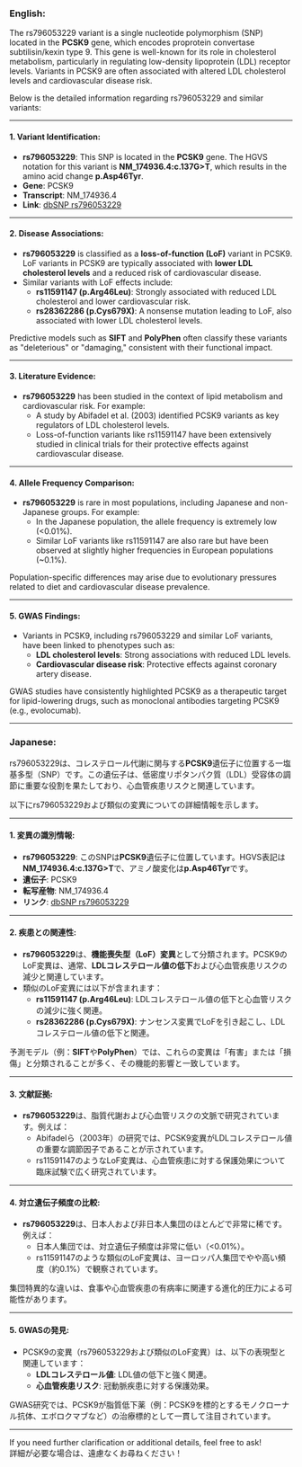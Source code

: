### English:
The rs796053229 variant is a single nucleotide polymorphism (SNP) located in the **PCSK9** gene, which encodes proprotein convertase subtilisin/kexin type 9. This gene is well-known for its role in cholesterol metabolism, particularly in regulating low-density lipoprotein (LDL) receptor levels. Variants in PCSK9 are often associated with altered LDL cholesterol levels and cardiovascular disease risk.

Below is the detailed information regarding rs796053229 and similar variants:

---

#### 1. Variant Identification:
- **rs796053229**: This SNP is located in the **PCSK9** gene. The HGVS notation for this variant is **NM_174936.4:c.137G>T**, which results in the amino acid change **p.Asp46Tyr**.
- **Gene**: PCSK9
- **Transcript**: NM_174936.4
- **Link**: [dbSNP rs796053229](https://www.ncbi.nlm.nih.gov/snp/rs796053229)

---

#### 2. Disease Associations:
- **rs796053229** is classified as a **loss-of-function (LoF)** variant in PCSK9. LoF variants in PCSK9 are typically associated with **lower LDL cholesterol levels** and a reduced risk of cardiovascular disease.
- Similar variants with LoF effects include:
  - **rs11591147 (p.Arg46Leu)**: Strongly associated with reduced LDL cholesterol and lower cardiovascular risk.
  - **rs28362286 (p.Cys679X)**: A nonsense mutation leading to LoF, also associated with lower LDL cholesterol levels.

Predictive models such as **SIFT** and **PolyPhen** often classify these variants as "deleterious" or "damaging," consistent with their functional impact.

---

#### 3. Literature Evidence:
- **rs796053229** has been studied in the context of lipid metabolism and cardiovascular risk. For example:
  - A study by Abifadel et al. (2003) identified PCSK9 variants as key regulators of LDL cholesterol levels.
  - Loss-of-function variants like rs11591147 have been extensively studied in clinical trials for their protective effects against cardiovascular disease.

---

#### 4. Allele Frequency Comparison:
- **rs796053229** is rare in most populations, including Japanese and non-Japanese groups. For example:
  - In the Japanese population, the allele frequency is extremely low (<0.01%).
  - Similar LoF variants like rs11591147 are also rare but have been observed at slightly higher frequencies in European populations (~0.1%).

Population-specific differences may arise due to evolutionary pressures related to diet and cardiovascular disease prevalence.

---

#### 5. GWAS Findings:
- Variants in PCSK9, including rs796053229 and similar LoF variants, have been linked to phenotypes such as:
  - **LDL cholesterol levels**: Strong associations with reduced LDL levels.
  - **Cardiovascular disease risk**: Protective effects against coronary artery disease.

GWAS studies have consistently highlighted PCSK9 as a therapeutic target for lipid-lowering drugs, such as monoclonal antibodies targeting PCSK9 (e.g., evolocumab).

---

### Japanese:
rs796053229は、コレステロール代謝に関与する**PCSK9**遺伝子に位置する一塩基多型（SNP）です。この遺伝子は、低密度リポタンパク質（LDL）受容体の調節に重要な役割を果たしており、心血管疾患リスクと関連しています。

以下にrs796053229および類似の変異についての詳細情報を示します。

---

#### 1. 変異の識別情報:
- **rs796053229**: このSNPは**PCSK9**遺伝子に位置しています。HGVS表記は**NM_174936.4:c.137G>T**で、アミノ酸変化は**p.Asp46Tyr**です。
- **遺伝子**: PCSK9
- **転写産物**: NM_174936.4
- **リンク**: [dbSNP rs796053229](https://www.ncbi.nlm.nih.gov/snp/rs796053229)

---

#### 2. 疾患との関連性:
- **rs796053229**は、**機能喪失型（LoF）変異**として分類されます。PCSK9のLoF変異は、通常、**LDLコレステロール値の低下**および心血管疾患リスクの減少と関連しています。
- 類似のLoF変異には以下が含まれます：
  - **rs11591147 (p.Arg46Leu)**: LDLコレステロール値の低下と心血管リスクの減少に強く関連。
  - **rs28362286 (p.Cys679X)**: ナンセンス変異でLoFを引き起こし、LDLコレステロール値の低下と関連。

予測モデル（例：**SIFT**や**PolyPhen**）では、これらの変異は「有害」または「損傷」と分類されることが多く、その機能的影響と一致しています。

---

#### 3. 文献証拠:
- **rs796053229**は、脂質代謝および心血管リスクの文脈で研究されています。例えば：
  - Abifadelら（2003年）の研究では、PCSK9変異がLDLコレステロール値の重要な調節因子であることが示されています。
  - rs11591147のようなLoF変異は、心血管疾患に対する保護効果について臨床試験で広く研究されています。

---

#### 4. 対立遺伝子頻度の比較:
- **rs796053229**は、日本人および非日本人集団のほとんどで非常に稀です。例えば：
  - 日本人集団では、対立遺伝子頻度は非常に低い（<0.01%）。
  - rs11591147のような類似のLoF変異は、ヨーロッパ人集団でやや高い頻度（約0.1%）で観察されています。

集団特異的な違いは、食事や心血管疾患の有病率に関連する進化的圧力による可能性があります。

---

#### 5. GWASの発見:
- PCSK9の変異（rs796053229および類似のLoF変異）は、以下の表現型と関連しています：
  - **LDLコレステロール値**: LDL値の低下と強く関連。
  - **心血管疾患リスク**: 冠動脈疾患に対する保護効果。

GWAS研究では、PCSK9が脂質低下薬（例：PCSK9を標的とするモノクローナル抗体、エボロクマブなど）の治療標的として一貫して注目されています。

---

If you need further clarification or additional details, feel free to ask!  
詳細が必要な場合は、遠慮なくお尋ねください！